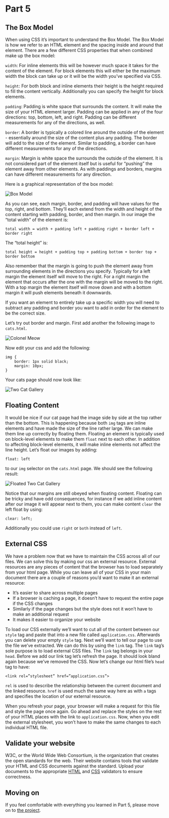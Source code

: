 # Part 5

## The Box Model

When using CSS it’s important to understand the Box Model. The Box Model is how
we refer to an HTML element and the spacing inside and around that element.
There are a few different CSS properties that when combined make up the box
model:

`width`: For inline elements this will be however much space it takes for the
content of the element. For block elements this will either be the maximum width
the block can take up or it will be the width you’ve specified via CSS.

`height`: For both block and inline elements their height is the height required
to fill the content vertically. Additionally you can specify the height for
block elements.

`padding`: Padding is white space that surrounds the content. It will make the
size of your HTML element larger. Padding can be applied in any of the four
directions: top, bottom, left, and right. Padding can be different measurements
for any of the directions, as well.

`border`: A border is typically a colored line around the outside of the element -
essentially around the size of the content plus any padding. The border will add
to the size of the element. Similar to padding, a border can have different
measurements for any of the directions.

`margin`: Margin is white space the surrounds the outside of the element. It is
not considered part of the element itself but is useful for “pushing” the
element away from other elements. As with paddings and borders, margins can have
different measurements for any direction.

Here is a graphical representation of the box model:

![Box Model][box_model]

As you can see, each margin, border, and padding will have values for
the top, right, and bottom. They’ll each extend from the width and height of the
content starting with padding, border, and then margin. In our image the “total
width” of the element is:

    total width = width + padding left + padding right + border left + border right

The “total height” is:

    total height = height + padding top + padding bottom + border top + border bottom

Also remember that the margin is going to push the element away from surrounding
elements in the directions you specify. Typically for a left margin the element
itself will move to the right. For a right margin the element that occurs after
the one with the margin will be moved to the right. With a top margin the
element itself will move down and with a bottom margin it will push elements
beneath it downwards.

If you want an element to entirely take up a specific width you will need to
subtract any padding and border you want to add in order for the element to be
the correct size.

Let’s try out border and margin. First add another the following image to
`cats.html`.

![Colonel Meow][colonel_meow]

Now edit your css and add the following:

    img {
        border: 1px solid black;
        margin: 10px;
    }

Your cats page should now look like:

![Two Cat Gallery][two_cat_gallery]

## Floating Content

It would be nice if our cat page had the image side by side at the top rather
than the bottom. This is happening because both `img` tags are inline elements
and have made the size of the line rather large. We can make them line up
correctly by floating them. Floating an element is typically used on block-level
elements to make them `float` next to each other. In addition to affecting
block-level elements, it will make inline elements not affect the line height.
Let’s float our images by adding:

    float: left

to our `img` selector on the `cats.html` page. We should see the following result:

![Floated Two Cat Gallery][floated_two_cat_gallery]

Notice that our margins are still obeyed when floating content. Floating can be
tricky and have odd consequences, for instance if we add inline content after
our image it will appear next to them, you can make content `clear` the left
float by using:

    clear: left;

Additionally you could use `right` or `both` instead of `left`.

## External CSS

We have a problem now that we have to maintain the CSS across all of our files.
We can solve this by making our css an external resource. External resources are
any pieces of content that the browser has to load separately from your html
page. While you can leave all of your CSS in your main document there are a
couple of reasons you’d want to make it an external resource:

* It’s easier to share across multiple pages
* If a browser is caching a page, it doesn’t have to request the entire page if
the CSS changes
* Similarly if the page changes but the style does not it won’t have to make an
additional request
* It makes it easier to organize your website

To load our CSS externally we’ll want to cut all of the content between our
`style` tag and paste that into a new file called `application.css`. Afterwards
you can delete your empty `style` tag. Next we’ll want to tell our page to use
the file we’ve extracted. We can do this by using the `link` tag. The `link`
tag’s sole purpose is to load external CSS files. The `link` tag belongs in your
`head`. Before we add our link tag let’s refresh the page. It should look bland
again because we’ve removed the CSS. Now let’s change our html file’s `head` tag
to have:

    <link rel=”stylesheet” href=”application.css”>

`rel` is used to describe the relationship between the current document and the
linked resource.
`href` is used much the same way here as with `a` tags and specifies the
location of our external resource.

When you refresh your page, your browser will make a request for this file and
style the page once again. Go ahead and replace the styles on the rest of your
HTML places with the link to `application.css`. Now, when you edit the external
stylesheet, you won’t have to make the same changes to each individual HTML
file.

## Validate your website

W3C, or the World Wide Web Consortium, is the organization that creates the open
standards for the web. Their website contains tools that validate your HTML and
CSS documents against the standard. Upload your documents to the appropriate
[HTML][html_validator] and [CSS][css_validator] validators to ensure correctness.

## Moving on

If you feel comfortable with everything you learned in Part 5, please move on to
[the project][the_project].

[box_model]: images/box_model.png
[colonel_meow]: images/colonel_meow.jpg
[two_cat_gallery]: images/two_cat_gallery.png
[floated_two_cat_gallery]: images/floated_two_cat_gallery.png
[html_validator]: http://validator.w3.org/#validate_by_upload
[css_validator]: http://jigsaw.w3.org/css-validator/#validate_by_upload
[the_project]: README.md#project
